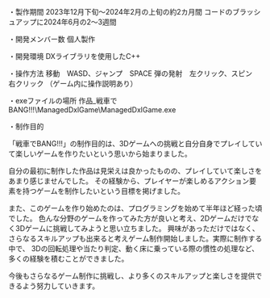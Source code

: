 ・製作期間
2023年12月下旬～2024年2月の上旬の約2カ月間
コードのブラッシュアップに2024年6月の2～3週間

・開発メンバー数
個人製作

・開発環境
DXライブラリを使用したC++

・操作方法
移動　WASD、ジャンプ　SPACE
弾の発射　左クリック、スピン　右クリック
（ゲーム内に操作説明あり）

・exeファイルの場所
作品_戦車でBANG!!!\ManagedDxlGame\ManagedDxlGame.exe


	
・制作目的

「戦車でBANG!!!」の制作目的は、3Dゲームへの挑戦と自分自身でプレイしていて楽しいゲームを作りたいという思いから始まりました。

自分の最初に制作した作品は見栄えは良かったものの、プレイしていて楽しさをあまり感じませんでした。
その経験から、プレイヤーが楽しめるアクション要素を持つゲームを制作したいという目標を掲げました。

また、このゲームを作り始めたのは、プログラミングを始めて半年ほど経った頃でした。
色んな分野のゲームを作ってみた方が良いと考え、2Dゲームだけでなく3Dゲームに挑戦してみようと思い立ちました。
興味があっただけではなく、さらなるスキルアップも出来ると考えゲーム制作開始しました。実際に制作する中で、
3Dの回転処理や当たり判定、動く床に乗っている際の慣性の処理など、多くの経験を積むことができました。

今後もさらなるゲーム制作に挑戦し、より多くのスキルアップと楽しさを提供できるよう努力していきます。
